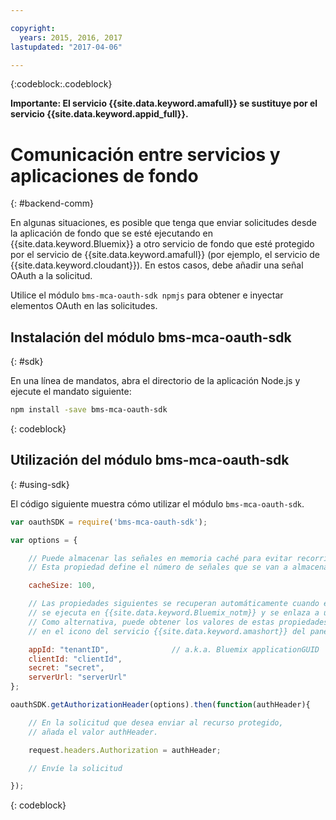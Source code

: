 ```yaml
---

copyright:
  years: 2015, 2016, 2017
lastupdated: "2017-04-06"

---
```


{:codeblock:.codeblock}

**Importante: El servicio {{site.data.keyword.amafull}} se sustituye por el servicio {{site.data.keyword.appid_full}}.**

# Comunicación entre servicios y aplicaciones de fondo
{: #backend-comm}

En algunas situaciones, es posible que tenga que enviar solicitudes desde la aplicación de fondo que se esté ejecutando en {{site.data.keyword.Bluemix}} a otro servicio de fondo que esté protegido por el servicio de {{site.data.keyword.amafull}} (por ejemplo, el servicio de {{site.data.keyword.cloudant}}). En estos casos, debe añadir una señal OAuth a la solicitud.

Utilice el módulo `bms-mca-oauth-sdk npmjs` para obtener e inyectar elementos OAuth en las solicitudes.

## Instalación del módulo bms-mca-oauth-sdk
{: #sdk}

En una línea de mandatos, abra el directorio de la aplicación Node.js y ejecute el mandato siguiente:

```Bash
npm install -save bms-mca-oauth-sdk
```
{: codeblock}

## Utilización del módulo bms-mca-oauth-sdk
{: #using-sdk}

El código siguiente muestra cómo utilizar el módulo `bms-mca-oauth-sdk`.


``` JavaScript
var oauthSDK = require('bms-mca-oauth-sdk');

var options = {

	// Puede almacenar las señales en memoria caché para evitar recorridos de ida y vuelta adicionales en cada solicitud
	// Esta propiedad define el número de señales que se van a almacenar en la memoria caché

	cacheSize: 100,

	// Las propiedades siguientes se recuperan automáticamente cuando el archivo Node.js
	// se ejecuta en {{site.data.keyword.Bluemix_notm}} y se enlaza a una instancia del servicio de {{site.data.keyword.amashort}}.
	// Como alternativa, puede obtener los valores de estas propiedades pulsando Mostrar credenciales
	// en el icono del servicio {{site.data.keyword.amashort}} del panel de control de la aplicación de {{site.data.keyword.Bluemix_notm}}

	appId: "tenantID",				// a.k.a. Bluemix applicationGUID
	clientId: "clientId",			
	secret: "secret",
	serverUrl: "serverUrl"
};

oauthSDK.getAuthorizationHeader(options).then(function(authHeader){

	// En la solicitud que desea enviar al recurso protegido,
	// añada el valor authHeader.

	request.headers.Authorization = authHeader;

	// Envíe la solicitud

});

```
{: codeblock}
